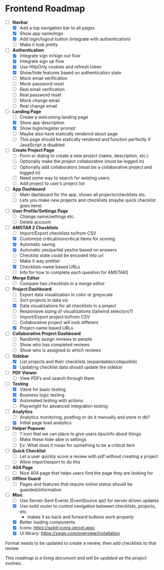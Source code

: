 # Frontend Roadmap

- [ ] **Navbar**
  - [x] Add a top navigation bar to all pages
  - [x] Show app name/logo
  - [x] Add login/logout button (integrate with authentication)
  - [ ] Make it look pretty

- [ ] **Authentication**
  - [x] Integrate sign in/sign out flow
  - [x] Integrate sign up flow
  - [x] Use HttpOnly cookies and refresh token
  - [x] Show/hide features based on authentication state
  - [ ] Mock email verification
  - [ ] Mock password reset
  - [ ] Real email verification
  - [ ] Real password reset
  - [ ] Mock change email
  - [ ] Real change email

- [ ] **Landing Page**
  - [ ] Create a welcoming landing page
  - [x] Show app description
  - [x] Show login/register prompt
  - [ ] Maybe also have statically rendered about page
  - [ ] This page should be statically rendered and function perfectly if JavaScript is disabled

- [ ] **Create Project Page**
  - [ ] Form or dialog to create a new project (name, description, etc.)
  - [ ] Optionally make the project collaborative (must be logged in)
  - [ ] Optionally add collaborators (must be a collaborative project and logged in)
  - [ ] Need some way to search for existing users
  - [ ] Add project to user’s project list

- [ ] **App Dashboard**
  - [ ] Main dashboard for the app, shows all projects/checklists etc.
  - [ ] Lets you make new projects and checklists (maybe quick checklist goes here)

- [ ] **User Profile/Settings Page**
  - [ ] Change name/settings etc.
  - [ ] Delete account

- [ ] **AMSTAR 2 Checklists**
  - [ ] Import/Export checklists to/from CSV
  - [x] Customize critical/noncritical items for scoring
  - [x] Automatic saving
  - [x] Automatic yes/partial yes/no based on answers
  - [ ] Checklist state could be encoded into url
  - [ ] Make it way prettier
  - [x] Checklists-name based URLs
  - [ ] Info for how to complete each question for AMSTAR2

- [ ] **Merge Editor**
  - [ ] Compare two checklists in a merge editor

- [ ] **Project Dashboard**
  - [ ] Export data visualization in color or greyscale
  - [ ] Sort projects in data viz
  - [x] Data visualizations for all checklists in a project
  - [ ] Responsive sizing of visualizations (tailwind selectors?)
  - [ ] Import/Export project to/from CSV
  - [ ] Collaborative project will look different
  - [x] Project-name based URLs

- [ ] **Collaborative Project Dashboard**
  - [ ] Randomly assign reviews to people
  - [ ] Show who has completed reviews
  - [ ] Show who is assigned to which reviews

- [ ] **Sidebar**
  - [x] List projects and their checklists (expandable/collapsible)
  - [x] Updating checklist data should update the sidebar

- [ ] **PDF Viewer**
  - [ ] View PDFs and search through them

- [ ] **Testing**
  - [x] Vitest for basic testing
  - [x] Business logic testing
  - [x] Automated testing with actions
  - [ ] Playwright for advanced integration testing

- [ ] **Analytics**
  - [ ] Analytics monitoring, posthog or do it manually and store in db?
  - [x] Initial page load analytics

- [ ] **Helper Popover**
  - [ ] ? icon that we can place to give users tips/info about things
  - [ ] Make these hide-able in settings
  - [ ] Ex: What does it mean for something to be a critical item

- [ ] **Quick Checklist**
  - [ ] Let a user quickly score a review with pdf without creating a project
  - [ ] Allow import/export to do this

- [ ] **404 Page**
  - [ ] Nice 404 page that helps users find the page they are looking for

- [ ] **Offline Guard**
  - [ ] Pages and features that require online status should be guarded/informative

- [ ] **Misc**
  - [ ] Use Server-Sent Events (EventSource api) for server driven updates
  - [x] Use solid router to control navigation between checklists, projects, etc.
    - makes it so back and forward buttons work properly
  - [x] Better loading components
  - [x] Icons: https://solid-icons.vercel.app/
  - [x] UI library: https://zagjs.com/overview/installation

Format needs to be updated to create a review, then add checklists to that review

_This roadmap is a living document and will be updated as the project evolves._
